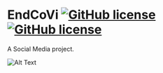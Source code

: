 # EndCoVi [![GitHub license](https://img.shields.io/badge/license-MIT-green?style=flat)](https://github.com/KSB-tqk/EndCoVi/blob/master/LICENSE) [![GitHub license](https://img.shields.io/badge/framework-Flutter-blue?style=flat&logo=Flutter)](https://flutter.dev)

A Social Media project.

![Alt Text](https://cdn.dribbble.com/users/6698039/screenshots/14857508/media/2f7e31e35612645ab8ebfa5f584cac87.gif)

